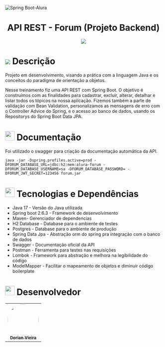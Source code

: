 
![Spring Boot-Alura](https://user-images.githubusercontent.com/59287246/153546559-0678f889-47ce-4c5f-aca7-d611d834c583.png)
<h1 align="center">
 API REST - Forum (Projeto Backend)
</h1>

<p align="center">
<img src="http://img.shields.io/static/v1?label=STATUS&message=EM%20DESENVOLVIMENTO&color=GREEN&style=for-the-badge"/>
</p>

<h1 id="objetivo">
	<img src="https://img.icons8.com/external-tal-revivo-color-tal-revivo/24/000000/external-readme-is-a-easy-to-build-a-developer-hub-that-adapts-to-the-user-logo-color-tal-revivo.png"/>
  Descrição
</h1>
Projeto em desenvolvimento, visando a prática com a linguagem Java e os conceitos do paradigma de orientação a objetos.

Nesse treinamento fiz uma API REST com Spring Boot. O objetivo é construímos com as finalidades para cadastrar, excluir, alterar, detalhar e listar todos os tópicos na nossa aplicação. Fizemos também a parte de validação com Bean Validation, personalizamos as mensagens de erro com o Controller Advice do Spring, 
e o acesso ao banco de dados, usando os Repositorys do Spring Boot Data JPA.


<h1 id="documentacao">
<img height="30" src="https://img.icons8.com/color/48/000000/documents.png"/>
  Documentação
</h1>

<p text-align="justify">Foi utilizado o swagger para criação da documentação automática da API. 

```
java -jar -Dspring.profiles.active=prod -DFORUM_DATABASE_URL=jdbc:h2:mem:alura-forum -DFORUM_DATABASE_USERNAME=sa -DFORUM_DATABASE_PASSWORD= -DFORUM_JWT_SECRET=123456 forum.jar
```
<h1 id="tecnologias-dependencias">
<img height="30" src="https://img.icons8.com/fluency/50/000000/administrative-tools.png"/>
	Tecnologias e Dependências
</h1>

<a name = "tech_stack"></a>

- Java 17 - Versão do Java utilizada
- Spring boot 2.6.3 - Framework de desenvolvimento
- Maven- Gerenciador de dependencias
- H2 Database - Database para o ambiente de testes
- Postgres - Database para o ambiente de produção
- Spring Data Jpa - Abstração orm do spring pra integração com o banco de dados
- Swagger - Documentação oficial da API
- Postman - Ferramenta para testes nas requisições
- Lombok - Framework para abstração e melhora na legibilidade do código
- ModelMapper - Facilitar o mapeamento de objetos e diminuir código boilerplate


<h1 id="desenvolvedor">
<img height="30" src="https://img.icons8.com/color/48/000000/devpost.png"/>
  Desenvolvedor
</h1>

<table align="center">
  <tr>
    <td align="center"><a href="https://github.com/oneyottabyte"><img style="border-radius: 50%;" src="https://avatars.githubusercontent.com/oneyottabyte" width="100px;" alt=""/><br /><sub><b>Dorian Vieira</b></sub></a><br /><a href="https://github.com/oneyottabyte" title="Dorian Vieira"></a></td>
  </tr>
</table>
